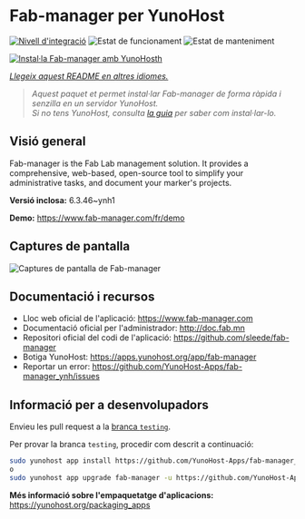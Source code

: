 <!--
N.B.: Aquest README ha estat generat automàticament per <https://github.com/YunoHost/apps/tree/master/tools/readme_generator>
NO s'ha de modificar manualment.
-->

# Fab-manager per YunoHost

[![Nivell d'integració](https://apps.yunohost.org/badge/integration/fab-manager)](https://ci-apps.yunohost.org/ci/apps/fab-manager/)
![Estat de funcionament](https://apps.yunohost.org/badge/state/fab-manager)
![Estat de manteniment](https://apps.yunohost.org/badge/maintained/fab-manager)

[![Instal·la Fab-manager amb YunoHosth](https://install-app.yunohost.org/install-with-yunohost.svg)](https://install-app.yunohost.org/?app=fab-manager)

*[Llegeix aquest README en altres idiomes.](./ALL_README.md)*

> *Aquest paquet et permet instal·lar Fab-manager de forma ràpida i senzilla en un servidor YunoHost.*  
> *Si no tens YunoHost, consulta [la guia](https://yunohost.org/install) per saber com instal·lar-lo.*

## Visió general

Fab-manager is the Fab Lab management solution. It provides a comprehensive, web-based, open-source tool to simplify your administrative tasks, and document your marker's projects.


**Versió inclosa:** 6.3.46~ynh1

**Demo:** <https://www.fab-manager.com/fr/demo>

## Captures de pantalla

![Captures de pantalla de Fab-manager](./doc/screenshots/dashboard-mockup.webp)

## Documentació i recursos

- Lloc web oficial de l'aplicació: <https://www.fab-manager.com>
- Documentació oficial per l'administrador: <http://doc.fab.mn>
- Repositori oficial del codi de l'aplicació: <https://github.com/sleede/fab-manager>
- Botiga YunoHost: <https://apps.yunohost.org/app/fab-manager>
- Reportar un error: <https://github.com/YunoHost-Apps/fab-manager_ynh/issues>

## Informació per a desenvolupadors

Envieu les pull request a la [branca `testing`](https://github.com/YunoHost-Apps/fab-manager_ynh/tree/testing).

Per provar la branca `testing`, procedir com descrit a continuació:

```bash
sudo yunohost app install https://github.com/YunoHost-Apps/fab-manager_ynh/tree/testing --debug
o
sudo yunohost app upgrade fab-manager -u https://github.com/YunoHost-Apps/fab-manager_ynh/tree/testing --debug
```

**Més informació sobre l'empaquetatge d'aplicacions:** <https://yunohost.org/packaging_apps>
